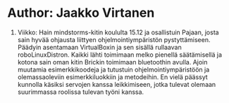 # Author: Jaakko Virtanen

1. Viikko:
Hain mindstorms-kitin koululta 15.12 ja osallistuin Pajaan, josta sain hyvää ohjausta liittyen ohjelmointiympäristön pystyttämiseen. Päädyin asentamaan VirtualBoxin ja sen sisällä rullaavan roboLinuxDistron. Kaikki lähti toimimaan melko pienellä säätämisellä ja kotona sain oman kitin Brickin toimimaan bluetoothin avulla. Ajoin muutamia esimerkkikoodeja ja tutustuin ohjelmointiympäristöön ja olemassaoleviin esimerkkiluokkiin ja metodeihin. En vielä päässyt kunnolla käsiksi servojen kanssa leikkimiseen, jotka tulevat olemaan suurimmassa roolissa tulevan työni kanssa.
